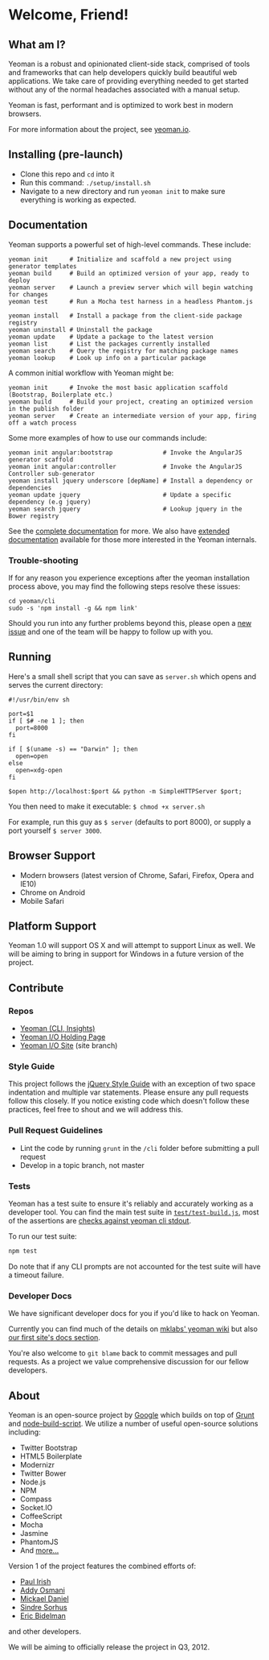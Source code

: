 # Welcome, Friend!

## What am I?

Yeoman is a robust and opinionated client-side stack, comprised of tools and frameworks that can help developers quickly build beautiful web applications. We take care of providing everything needed to get started without any of the normal headaches associated with a manual setup.

Yeoman is fast, performant and is optimized to work best in modern browsers.

For more information about the project, see [yeoman.io](http://yeoman.io).


## Installing (pre-launch)

* Clone this repo and `cd` into it
* Run this command: `./setup/install.sh`
* Navigate to a new directory and run `yeoman init` to make sure everything is working as expected.


## Documentation

Yeoman supports a powerful set of high-level commands. These include:

```shell
yeoman init      # Initialize and scaffold a new project using generator templates
yeoman build     # Build an optimized version of your app, ready to deploy
yeoman server    # Launch a preview server which will begin watching for changes
yeoman test      # Run a Mocha test harness in a headless Phantom.js

yeoman install   # Install a package from the client-side package registry
yeoman uninstall # Uninstall the package
yeoman update    # Update a package to the latest version
yeoman list      # List the packages currently installed
yeoman search    # Query the registry for matching package names
yeoman lookup    # Look up info on a particular package

```

A common initial workflow with Yeoman might be:

```shell
yeoman init      # Invoke the most basic application scaffold (Bootstrap, Boilerplate etc.)
yeoman build     # Build your project, creating an optimized version in the publish folder
yeoman server    # Create an intermediate version of your app, firing off a watch process

```

Some more examples of how to use our commands include:

```shell
yeoman init angular:bootstrap              # Invoke the AngularJS generator scaffold
yeoman init angular:controller             # Invoke the AngularJS Controller sub-generator
yeoman install jquery underscore [depName] # Install a dependency or dependencies
yeoman update jquery                       # Update a specific dependency (e.g jquery)
yeoman search jquery                       # Lookup jquery in the Bower registry
```


See the [complete documentation](https://github.com/yeoman/yeoman/tree/master/docs/cli) for more. We also have [extended documentation](https://github.com/mklabs/yeoman/wiki/_pages) available for those more interested in the Yeoman internals.



### Trouble-shooting

If for any reason you experience exceptions after the yeoman installation process above, you may find the
following steps resolve these issues:

```shell
cd yeoman/cli
sudo -s 'npm install -g && npm link'
```

Should you run into any further problems beyond this, please open a [new issue](https://github.com/yeoman/yeoman/issues/new) and one of the team will be happy to follow up with you.

## Running

Here's a small shell script that you can save as `server.sh` which opens and serves the current directory:

```shell
#!/usr/bin/env sh

port=$1
if [ $# -ne 1 ]; then
  port=8000
fi

if [ $(uname -s) == "Darwin" ]; then
  open=open
else
  open=xdg-open
fi

$open http://localhost:$port && python -m SimpleHTTPServer $port;
```

You then need to make it executable: `$ chmod +x server.sh`

For example, run this guy as `$ server` (defaults to port 8000), or supply a port yourself `$ server 3000`.



## Browser Support

* Modern browsers (latest version of Chrome, Safari, Firefox, Opera and IE10)
* Chrome on Android
* Mobile Safari


## Platform Support

Yeoman 1.0 will support OS X and will attempt to support Linux as well. We will be aiming to bring in support for Windows in a future version of the project.

## Contribute

### Repos

* [Yeoman (CLI, Insights)](http://github.com/yeoman/yeoman)
* [Yeoman I/O Holding Page](http://github.com/yeoman/yeoman.io)
* [Yeoman I/O Site](http://github.com/yeoman/yeoman.io) (site branch)

### Style Guide

This project follows the [jQuery Style Guide](http://docs.jquery.com/JQuery_Core_Style_Guidelines) with an exception of two space indentation and multiple var statements. Please ensure any pull requests follow this closely. If you notice existing code which doesn't follow these practices, feel free to shout and we will address this.

### Pull Request Guidelines

- Lint the code by running `grunt` in the `/cli` folder before submitting a pull request
- Develop in a topic branch, not master

### Tests

Yeoman has a test suite to ensure it's reliably and accurately working as a developer tool. You can find the main test suite in [`test/test-build.js`](https://github.com/yeoman/yeoman/blob/master/cli/test/test-build.js), most of the assertions are [checks against yeoman cli stdout](https://github.com/mklabs/yeoman/wiki/test-build).

To run our test suite:

```sh
npm test
```

Do note that if any CLI prompts are not accounted for the test suite will have a timeout failure.

### Developer Docs

We have significant developer docs for you if you'd like to hack on Yeoman.

Currently you can find much of the details on [mklabs' yeoman wiki](https://github.com/mklabs/yeoman/wiki/_pages) but also [our first site's docs section](https://github.com/yeoman/yeoman/tree/master/docs/cli).

You're also welcome to `git blame` back to commit messages and pull requests. As a project we value comprehensive discussion for our fellow developers.

## About

Yeoman is an open-source project by [Google](http://google.com) which builds on top of [Grunt](https://github.com/cowboy/grunt) and [node-build-script](http://github.com/h5bp/node-build-script). We utilize a number of useful open-source solutions including:

* Twitter Bootstrap
* HTML5 Boilerplate
* Modernizr
* Twitter Bower
* Node.js
* NPM
* Compass
* Socket.IO
* CoffeeScript
* Mocha
* Jasmine
* PhantomJS
* And [more...](https://github.com/yeoman/yeoman/wiki/Dependencies)

Version 1 of the project features the combined efforts of:

* [Paul Irish](http://paulirish.com)
* [Addy Osmani](http://addyosmani.com)
* [Mickael Daniel](http://blog.mklog.fr)
* [Sindre Sorhus](http://sindresorhus.com)
* [Eric Bidelman](http://ericbidelman.com)

and other developers.

We will be aiming to officially release the project in Q3, 2012.
